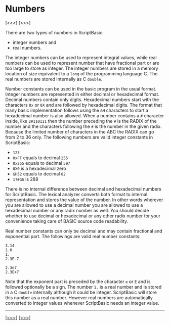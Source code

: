 # Numbers

[\[\<\<\<\]](ug_9.2.md) [\[\>\>\>\]](ug_9.4.md)

There are two types of numbers in ScriptBasic:

  - integer numbers and
  - real numbers.

The integer numbers can be used to represent integral values, while real
numbers can be used to represent number that have fractional part or are
too large to store as integer. The integer numbers are stored in a
memory location of size equivalent to a `long` of the programming
language C. The real numbers are stored internally as C `double`.

Number constants can be used in the basic program in the usual format.
Integer numbers are represented in either decimal or hexadecimal format.
Decimal numbers contain only digits. Hexadecimal numbers start with the
characters `0x` or `0X` and are followed by hexadecimal digits. The
format that many basic implementation follows using the `&H` characters
to start a hexadecimal number is also allowed. When a number contains a
`#` character inside, like `2#110111` then the number preceding the `#`
is the RADIX of the number and the characters following the `#` is the
number in the given radix. Because the limited number of characters in
the ABC the RADIX can go from 2 to 36 only. The following numbers are
valid integer constants in ScriptBasic:

  - `123`
  - `0xFF` equals to decimal `255`
  - `0x255` equals to decimal `597`
  - `0X0` is a hexadecimal zero
  - `&H52` equals to decimal `82`
  - `17#GG` is 288

There is no internal difference between decimal and hexadecimal numbers
for ScriptBasic. The lexical analyzer converts both format to internal
representation and stores the value of the number. In other words
wherever you are allowed to use a decimal number you are allowed to use
a hexadecimal number or any radix number as well. You should decide
whether to use decimal or hexadecimal or any other radix number for your
convenience taking care of BASIC source code readability.

Real number constants can only be decimal and may contain fractional and
exponential part. The followings are valid real number constants:

    3.14
    1.0
    1.
    2.3E-7
    
    2.3e7
    2.3E+7

Note that the exponent part is preceded by the character `e` or `E` and
is followed optionally be a sign. The number `1.` is a real number and
is stored in a C `double` internally although it could be integer.
ScriptBasic will store this number as a real number. However real
numbers are automatically converted to integer values whenever
ScriptBasic needs an integer value.

-----

[\[\<\<\<\]](ug_9.2.md) [\[\>\>\>\]](ug_9.4.md)
